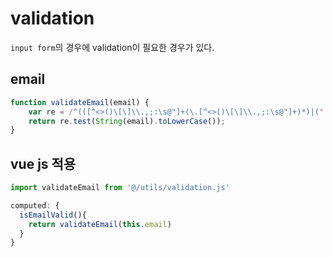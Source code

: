 # validation

`input form`의 경우에 validation이 필요한 경우가 있다.

## email

```js
function validateEmail(email) {
    var re = /^(([^<>()\[\]\\.,;:\s@"]+(\.[^<>()\[\]\\.,;:\s@"]+)*)|(".+"))@((\[[0-9]{1,3}\.[0-9]{1,3}\.[0-9]{1,3}\.[0-9]{1,3}\])|(([a-zA-Z\-0-9]+\.)+[a-zA-Z]{2,}))$/;
    return re.test(String(email).toLowerCase());
}
```

## vue js 적용

```js
import validateEmail from '@/utils/validation.js'

computed: {
  isEmailValid(){
    return validateEmail(this.email)
  }
}
```